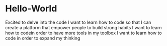 # Hello-World
Excited to delve into the code 
I want to learn how to code so that I can create a platform that empower people to build strong habits
I want to learn how to codein order to have more tools in my toolbox
I want to learn how to code in order to expand my thinking 
